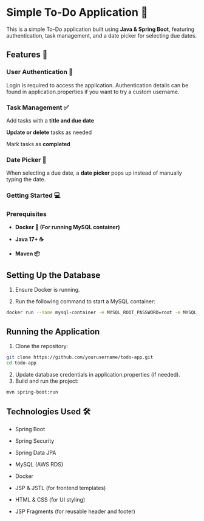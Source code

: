 # **Simple To-Do Application 📝**

This is a simple To-Do application built using **Java & Spring Boot**, featuring authentication, task management, and a date picker for selecting due dates.

## **Features 🚀**
### **User Authentication 🔐**
Login is required to access the application. Authentication details can be found in application.properties if you want to try a custom username.

### **Task Management ✅**

Add tasks with a **title and due date**

**Update or delete** tasks as needed

Mark tasks as **completed**

### **Date Picker 📅**
When selecting a due date, a **date picker** pops up instead of manually typing the date.

### **Getting Started 💻**

### Prerequisites
- **Docker 🐳 (For running MySQL container)**

- **Java 17+ ☕**

- **Maven 📦**

## Setting Up the Database
1. Ensure Docker is running.

2. Run the following command to start a MySQL container:
```sh 
docker run --name mysql-container -e MYSQL_ROOT_PASSWORD=root -e MYSQL_DATABASE=todo_db -p 3306:3306 -d mysql
```

## Running the Application
1. Clone the repository:
```sh
git clone https://github.com/yourusername/todo-app.git
cd todo-app
```

2. Update database credentials in application.properties (if needed).
3. Build and run the project:
```sh
mvn spring-boot:run
```


## Technologies Used 🛠️

- Spring Boot

- Spring Security

- Spring Data JPA

- MySQL (AWS RDS)

- Docker

- JSP & JSTL (for frontend templates)

- HTML & CSS (for UI styling)

- JSP Fragments (for reusable header and footer)
